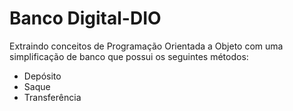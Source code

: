 # Banco Digital-DIO

Extraindo conceitos de Programação Orientada a Objeto com uma simplificação de banco que possui os seguintes métodos:

- Depósito
- Saque
- Transferência
